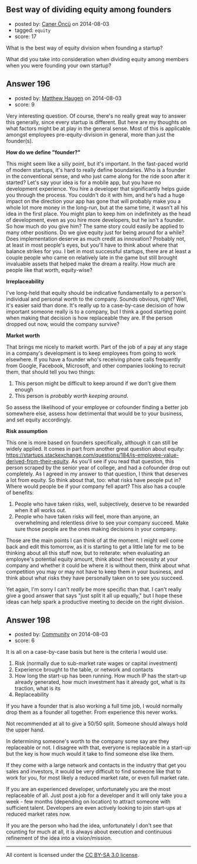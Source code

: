 ## Best way of dividing equity among founders

- posted by: [Caner Öncü](https://stackexchange.com/users/228795/caner-nc) on 2014-08-03
- tagged: `equity`
- score: 17

What is the best way of equity division when founding a startup?

What did you take into consideration when dividing equity among members when you were founding your own startup?


## Answer 196

- posted by: [Matthew Haugen](https://stackexchange.com/users/1325646/matthew-haugen) on 2014-08-03
- score: 9

Very interesting question. Of course, there's no really great way to answer this generally, since every startup is different. But here are my thoughts on what factors might be at play in the general sense. Most of this is applicable amongst employees pre-equity-division in general, more than just the founder(s).

**How do we define "founder?"**

This might seem like a silly point, but it's important. In the fast-paced world of modern startups, it's hard to really define boundaries. Who is a founder in the conventional sense, and who just came along for the ride soon after it started? Let's say your idea is for a mobile app, but you have no development experience. You hire a developer that significantly helps guide you through the process. You couldn't do it with him, and he's had a huge impact on the direction your app has gone that will probably make you a whole lot more money in the long-run, but at the same time, it wasn't all his idea in the first place. You might plan to keep him on indefinitely as the head of development, even as you hire more developers, but he isn't a founder. So how much do you give him? The same story could easily be applied to many other positions. Do we give equity just for being around for a while? Does implementation deserve as much credit as innovation? Probably not, at least in most people's eyes, but you'll have to think about where that balance strikes for you. I bet in most successful startups, there are at least a couple people who came on relatively late in the game but still brought invaluable assets that helped make the dream a reality. How much are people like that worth, equity-wise?

**Irreplaceability**

I've long-held that equity should be indicative fundamentally to a person's individual and personal worth to the company. Sounds obvious, right? Well, it's easier said than done. It's really up to a case-by-case decision of how important someone really is to a company, but I think a good starting point when making that decision is how replaceable they are. If the person dropped out now, would the company survive?

**Market worth**

That brings me nicely to market worth. Part of the job of a pay at any stage in a company's development is to keep employees from going to work elsewhere. If you have a founder who's receiving phone calls frequently from Google, Facebook, Microsoft, and other companies looking to recruit them, that should tell you two things:

 1. This person might be difficult to keep around if we don't give them enough
 2. This person is *probably worth keeping around*.

So assess the likelihood of your employee or cofounder finding a better job somewhere else, assess how detrimental that would be to your business, and set equity accordingly.

**Risk assumption**

This one is more based on founders specifically, although it can still be widely applied. It comes in part from another great question about equity: https://startups.stackexchange.com/questions/184/is-employee-value-derived-from-their-equity. As you'll see if you read that question, this person scraped by the senior year of college, and had a cofounder drop out completely. As I agreed in my answer to that question, I think that deserves a lot from equity. So think about that, too: what risks have people put in? Where would people be if your company fell apart? This also has a couple of benefits:

 1. People who have taken risks, well, subjectively, deserve to be rewarded when it all works out.
 2. People who have taken risks will feel, more than anyone, an overwhelming and relentless drive to see your company succeed. Make sure those people are the ones making decisions in your company.

Those are the main points I can think of at the moment. I might well come back and edit this tomorrow, as it is starting to get a little late for me to be thinking about all this stuff now, but to reiterate: when evaluating an employee's potential equity amount, think about their necessity at your company and whether it could be where it is without them, think about what competition you may or may not have to keep them in your business, and think about what risks they have personally taken on to see you succeed.

Yet again, I'm sorry I can't *really* be more specific than that. I can't really give a good answer that says "just split it all up equally," but I hope these ideas can help spark a productive meeting to decide on the right division.


## Answer 198

- posted by: [Community](https://stackexchange.com/users/-1/community) on 2014-08-03
- score: 6

It is all on a case-by-case basis but here is the criteria I would use.

1. Risk (normally due to sub-market rate wages or capital investment)
2. Experience brought to the table, or network and contacts
3. How long the start-up has been running. How much IP has the start-up already generated, how much investment has it already got, what is its traction, what is its
4. Replaceability

If you have a founder that is also working a full time job, I would normally drop them as a founder all together. From experience this never works.

Not recommended at all to give a 50/50 split. Someone should always hold the upper hand.

In determining someone's worth to the company some say are they replaceable or not. I disagree with that, everyone is replaceable in a start-up but the key is how much would it take to find someone else like them.

If they come with a large network and contacts in the industry that get you sales and investors, it would be very difficult to find someone like that to work for you, for most likely a reduced market rate, or even full market rate.

If you are an experienced developer, unfortunately you are the most replaceable of all. Just post a job for a developer and it will only take you a week - few months (depending on location) to attract someone with sufficient talent. Developers are even actively looking to join start-ups at reduced market rates now.

If you are the person who had the idea, unfortunately I don't see that counting for much at all, it is always about execution and continuous refinement of the idea into a vision/mission.





---

All content is licensed under the [CC BY-SA 3.0 license](https://creativecommons.org/licenses/by-sa/3.0/).
